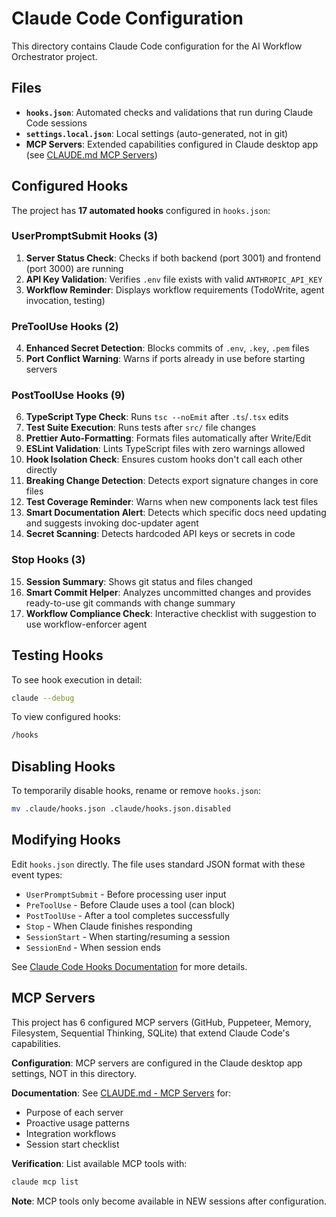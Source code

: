 # Claude Code Configuration

This directory contains Claude Code configuration for the AI Workflow Orchestrator project.

## Files

- **`hooks.json`**: Automated checks and validations that run during Claude Code sessions
- **`settings.local.json`**: Local settings (auto-generated, not in git)
- **MCP Servers**: Extended capabilities configured in Claude desktop app (see [CLAUDE.md MCP Servers](../CLAUDE.md#mcp-servers))

## Configured Hooks

The project has **17 automated hooks** configured in `hooks.json`:

### UserPromptSubmit Hooks (3)
1. **Server Status Check**: Checks if both backend (port 3001) and frontend (port 3000) are running
2. **API Key Validation**: Verifies `.env` file exists with valid `ANTHROPIC_API_KEY`
3. **Workflow Reminder**: Displays workflow requirements (TodoWrite, agent invocation, testing)

### PreToolUse Hooks (2)
4. **Enhanced Secret Detection**: Blocks commits of `.env`, `.key`, `.pem` files
5. **Port Conflict Warning**: Warns if ports already in use before starting servers

### PostToolUse Hooks (9)
6. **TypeScript Type Check**: Runs `tsc --noEmit` after `.ts`/`.tsx` edits
7. **Test Suite Execution**: Runs tests after `src/` file changes
8. **Prettier Auto-Formatting**: Formats files automatically after Write/Edit
9. **ESLint Validation**: Lints TypeScript files with zero warnings allowed
10. **Hook Isolation Check**: Ensures custom hooks don't call each other directly
11. **Breaking Change Detection**: Detects export signature changes in core files
12. **Test Coverage Reminder**: Warns when new components lack test files
13. **Smart Documentation Alert**: Detects which specific docs need updating and suggests invoking doc-updater agent
14. **Secret Scanning**: Detects hardcoded API keys or secrets in code

### Stop Hooks (3)
15. **Session Summary**: Shows git status and files changed
16. **Smart Commit Helper**: Analyzes uncommitted changes and provides ready-to-use git commands with change summary
17. **Workflow Compliance Check**: Interactive checklist with suggestion to use workflow-enforcer agent

## Testing Hooks

To see hook execution in detail:
```bash
claude --debug
```

To view configured hooks:
```bash
/hooks
```

## Disabling Hooks

To temporarily disable hooks, rename or remove `hooks.json`:
```bash
mv .claude/hooks.json .claude/hooks.json.disabled
```

## Modifying Hooks

Edit `hooks.json` directly. The file uses standard JSON format with these event types:
- `UserPromptSubmit` - Before processing user input
- `PreToolUse` - Before Claude uses a tool (can block)
- `PostToolUse` - After a tool completes successfully
- `Stop` - When Claude finishes responding
- `SessionStart` - When starting/resuming a session
- `SessionEnd` - When session ends

See [Claude Code Hooks Documentation](https://docs.claude.com/en/docs/claude-code/hooks) for more details.

## MCP Servers

This project has 6 configured MCP servers (GitHub, Puppeteer, Memory, Filesystem, Sequential Thinking, SQLite) that extend Claude Code's capabilities.

**Configuration**: MCP servers are configured in the Claude desktop app settings, NOT in this directory.

**Documentation**: See [CLAUDE.md - MCP Servers](../CLAUDE.md#mcp-servers) for:
- Purpose of each server
- Proactive usage patterns
- Integration workflows
- Session start checklist

**Verification**: List available MCP tools with:
```bash
claude mcp list
```

**Note**: MCP tools only become available in NEW sessions after configuration.
